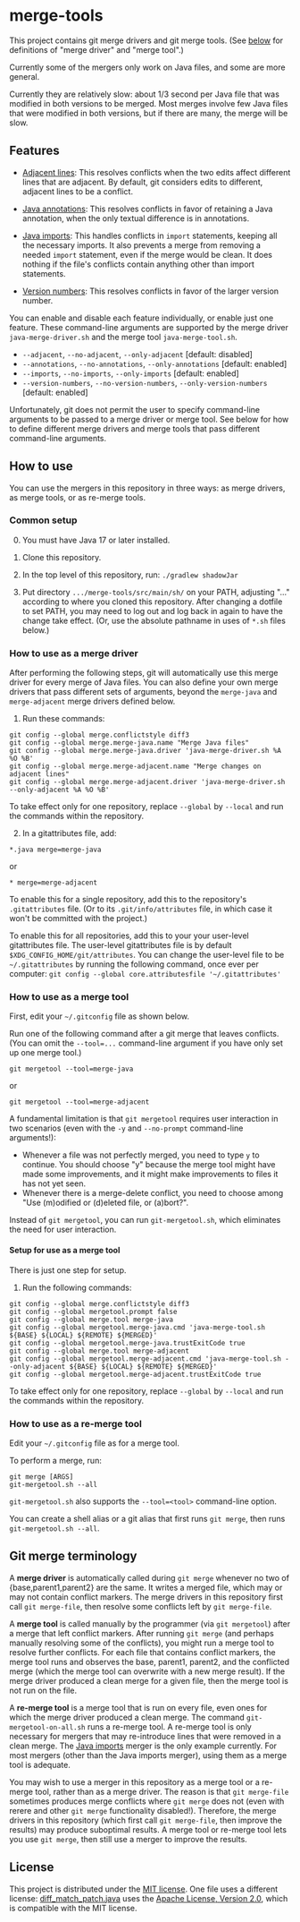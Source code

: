 # merge-tools

This project contains git merge drivers and git merge tools.  (See
[below](#git-merge-terminology) for definitions of "merge driver" and
"merge tool".)

Currently some of the mergers only work on Java files, and some are more general.

Currently they are relatively slow:  about 1/3 second per Java file that was
modified in both versions to be merged.  Most merges involve few Java files that
were modified in both versions, but if there are many, the merge will be slow.


## Features

* [Adjacent lines](README-adjacent-lines.md): This resolves conflicts when
the two edits affect different lines that are adjacent.  By default, git
considers edits to different, adjacent lines to be a conflict.

* [Java annotations](README-java-annotations.md):  This resolves conflicts in
favor of retaining a Java annotation, when the only textual difference is in
annotations.

* [Java imports](README-java-imports.md):  This handles conflicts in `import`
statements, keeping all the necessary imports.  It also prevents a merge from
removing a needed `import` statement, even if the merge would be clean.  It does
nothing if the file's conflicts contain anything other than import statements.

* [Version numbers](README-version-numbers.md):  This resolves conflicts in
favor of the larger version number.

You can enable and disable each feature individually, or enable just one feature.
These command-line arguments are supported by the merge driver
`java-merge-driver.sh` and the merge tool `java-merge-tool.sh`.
 * `--adjacent`, `--no-adjacent`, `--only-adjacent` [default: disabled]
 * `--annotations`, `--no-annotations`, `--only-annotations` [default: enabled]
 * `--imports`, `--no-imports`, `--only-imports` [default: enabled]
 * `--version-numbers`, `--no-version-numbers`, `--only-version-numbers` [default: enabled]

Unfortunately, git does not permit the user to specify command-line
arguments to be passed to a merge driver or merge tool.  See below for how
to define different merge drivers and merge tools that pass different
command-line arguments.


## How to use

You can use the mergers in this repository in three ways: as merge drivers,
as merge tools, or as re-merge tools.


### Common setup

0. You must have Java 17 or later installed.

1. Clone this repository.

2. In the top level of this repository, run: `./gradlew shadowJar`

3. Put directory `.../merge-tools/src/main/sh/` on your PATH,
adjusting "..." according to where you cloned this repository.
After changing a dotfile to set PATH, you may need to log out
and log back in again to have the change take effect.
(Or, use the absolute pathname in uses of `*.sh` files below.)


### How to use as a merge driver

After performing the following steps, git will automatically use this merge
driver for every merge of Java files.  You can also define your own merge
drivers that pass different sets of arguments, beyond the `merge-java` and
`merge-adjacent` merge drivers defined below.

1. Run these commands:
```
git config --global merge.conflictstyle diff3
git config --global merge.merge-java.name "Merge Java files"
git config --global merge.merge-java.driver 'java-merge-driver.sh %A %O %B'
git config --global merge.merge-adjacent.name "Merge changes on adjacent lines"
git config --global merge.merge-adjacent.driver 'java-merge-driver.sh --only-adjacent %A %O %B'
```

To take effect only for one repository, replace `--global` by `--local` and run
the commands within the repository.

2. In a gitattributes file, add:

```
*.java merge=merge-java
```

or

```
* merge=merge-adjacent
```

To enable this for a single repository, add this to the repository's `.gitattributes` file.
(Or to its `.git/info/attributes` file, in which case it won't be committed with the project.)

To enable this for all repositories, add this to your your user-level
gitattributes file.  The user-level gitattributes file is by default
`$XDG_CONFIG_HOME/git/attributes`.  You can change the user-level file to be
`~/.gitattributes` by running the following command, once ever per computer:
`git config --global core.attributesfile '~/.gitattributes'`


### How to use as a merge tool

First, edit your `~/.gitconfig` file as shown below.

Run one of the following command after a git merge that leaves conflicts.
(You can omit the `--tool=...` command-line argument if you have only set
up one merge tool.)

```
git mergetool --tool=merge-java
```
or
```
git mergetool --tool=merge-adjacent
```

A fundamental limitation is that `git mergetool` requires user interaction in
two scenarios (even with the `-y` and `--no-prompt` command-line
arguments!):
 * Whenever a file was not perfectly merged, you need to type `y` to continue.
   You should choose "y" because the merge tool might have made some
   improvements, and it might make improvements to files it has not yet seen.
 * Whenever there is a merge-delete conflict, you need to choose among
   "Use (m)odified or (d)eleted file, or (a)bort?".

Instead of `git mergetool`, you can run `git-mergetool.sh`, which
eliminates the need for user interaction.


#### Setup for use as a merge tool

There is just one step for setup.

1. Run the following commands:

```
git config --global merge.conflictstyle diff3
git config --global mergetool.prompt false
git config --global merge.tool merge-java
git config --global mergetool.merge-java.cmd 'java-merge-tool.sh ${BASE} ${LOCAL} ${REMOTE} ${MERGED}'
git config --global mergetool.merge-java.trustExitCode true
git config --global merge.tool merge-adjacent
git config --global mergetool.merge-adjacent.cmd 'java-merge-tool.sh --only-adjacent ${BASE} ${LOCAL} ${REMOTE} ${MERGED}'
git config --global mergetool.merge-adjacent.trustExitCode true
```

To take effect only for one repository, replace `--global` by `--local` and run
the commands within the repository.


### How to use as a re-merge tool

Edit your `~/.gitconfig` file as for a merge tool.

To perform a merge, run:

```
git merge [ARGS]
git-mergetool.sh --all
```

`git-mergetool.sh` also supports the `--tool=<tool>` command-line option.

You can create a shell alias or a git alias that first runs `git merge`,
then runs `git-mergetool.sh --all`.


## Git merge terminology

A **merge driver** is automatically called during `git merge` whenever no
two of {base,parent1,parent2} are the same.  It writes a merged file, which
may or may not contain conflict markers.  The merge drivers in this
repository first call `git merge-file`, then resolve some conflicts left by
`git merge-file`.

A **merge tool** is called manually by the programmer (via `git mergetool`)
after a merge that left conflict markers.  After running `git merge` (and
perhaps manually resolving some of the conflicts), you might run a merge
tool to resolve further conflicts.  For each file that contains conflict
markers, the merge tool runs and observes the base, parent1, parent2, and
the conflicted merge (which the merge tool can overwrite with a new merge
result).  If the merge driver produced a clean merge for a given file, then
the merge tool is not run on the file.

A **re-merge tool** is a merge tool that is run on every file, even ones
for which the merge driver produced a clean merge.  The command
`git-mergetool-on-all.sh` runs a re-merge tool.
A re-merge tool is only necessary for mergers that may re-introduce lines
that were removed in a clean merge.  The [Java
imports](README-java-imports.md) merger is the only example currently.  For
most mergers (other than the Java imports merger), using them as a merge
tool is adequate.

You may wish to use a merger in this repository as a merge tool or a
re-merge tool, rather than as a merge driver.  The reason is that `git
merge-file` sometimes produces merge conflicts where `git merge` does not
(even with rerere and other `git merge` functionality disabled!).
Therefore, the merge drivers in this repository (which first call `git
merge-file`, then improve the results) may produce suboptimal results.  A
merge tool or re-merge tool lets you use `git merge`, then still use a
merger to improve the results.


## License

This project is distributed under the [MIT license](LICENSE).  One file
uses a different license:
[diff_match_patch.java](src/main/java/name/fraser/neil/plaintext/diff_match_patch.java)
uses the [Apache License, Version
2.0](http://www.apache.org/licenses/LICENSE-2.0), which is compatible with
the MIT license.
